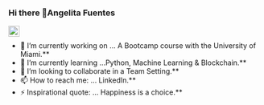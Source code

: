 ### Hi there 👋Angelita Fuentes

<!--
**angie2828/angie2828** is a ✨ _special_ ✨ repository because its `README.md` (this file) appears on your GitHub profile.



-->
<a href="https://https://www.linkedin.com/in/angelita-fuentes-06a660b2/">
  <img align="left" alt="AngelitaFuentes LinkedIn" width="22px" src="https://cdn.jsdelivr.net/npm/simple-icons@v3/icons/linkedin.svg" />
</a>

<div>
  
<br />
<p>

- 🔭 I’m currently working on ... A Bootcamp course with the University of Miami.**
- 🌱 I’m currently learning ...Python, Machine Learning & Blockchain.**
- 👯 I’m looking to collaborate in a Team Setting.**
- 📫 How to reach me: ... LinkedIn.**
- ⚡ Inspirational quote: ... Happiness is a choice.**

</h4>
</div>
